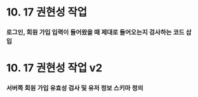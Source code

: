 # 10. 17 권현성 작업
### 로그인, 회원 가입 입력이 들어왔을 때 제대로 들어오는지 검사하는 코드 삽입


# 10. 17 권현성 작업 v2
### 서버쪽 회원 가입 유효성 검사 및 유저 정보 스키마 정의